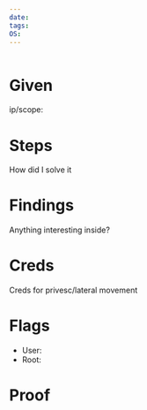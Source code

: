 ```yaml
---
date: 
tags: 
OS:
---
```



```table-of-contents
```



# Given
ip/scope:



# Steps
How did I solve it



# Findings
Anything interesting inside?



# Creds
Creds for privesc/lateral movement



# Flags
- User:
- Root:



# Proof

